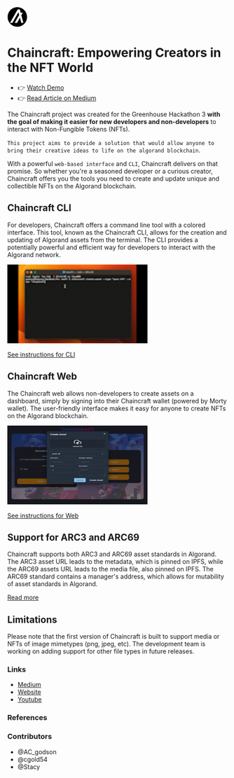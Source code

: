 <img src="https://github.com/acgodson/mortywallet/blob/main/public/algo.svg" width="auto" height="45">

# Chaincraft: Empowering Creators in the NFT World

- 👉 [Watch Demo]()
- 👉 [Read Article on Medium]()

The Chaincraft project was created for the Greenhouse Hackathon 3 **with the goal of making it easier for new developers and non-developers** to interact with Non-Fungible Tokens (NFTs).

`This project aims to provide a solution that would allow anyone to bring their creative ideas to life on the algorand blockchain`.

With a powerful `web-based interface` and `CLI`, Chaincraft delivers on that promise. So whether you're a seasoned developer or a curious creator, Chaincraft offers you the tools you need to create and update unique and collectible NFTs on the Algorand blockchain.

## Chaincraft CLI

For developers, Chaincraft offers a command line tool with a colored interface. This tool, known as the Chaincraft CLI, allows for the creation and updating of Algorand assets from the terminal. The CLI provides a potentially powerful and efficient way for developers to interact with the Algorand network.

<!-- ![preview](./chaincraft-CLI/screenshots/test.gif) -->
<img src="https://github.com/acgodson/chaincraft/blob/main/chaincraft-CLI/screenshots/test.gif" width="320" height="180">

[See instructions for CLI]()

## Chaincraft Web

The Chaincraft web allows non-developers to create assets on a dashboard, simply by signing into their Chaincraft wallet (powered by Morty wallet). The user-friendly interface makes it easy for anyone to create NFTs on the Algorand blockchain.

<img src="https://github.com/acgodson/chaincraft/blob/main/chaincraft-web/screenshots/con.gif" width="320" height="180">

[See instructions for Web]()

## Support for ARC3 and ARC69

Chaincraft supports both ARC3 and ARC69 asset standards in Algorand. The ARC3 asset URL leads to the metadata, which is pinned on IPFS, while the ARC69 assets URL leads to the media file, also pinned on IPFS. The ARC69 standard contains a manager's address, which allows for mutability of asset standards in Algorand.

[Read more]()

## Limitations

Please note that the first version of Chaincraft is built to support media or NFTs of image mimetypes (png, jpeg, etc). The development team is working on adding support for other file types in future releases.

### Links

- [Medium]()
- [Website]()
- [Youtube]()

### References

### Contributors

- @AC_godson
- @cgold54
- @Stacy
